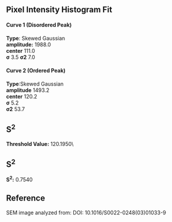 ## Pixel Intensity Histogram Fit

#### Curve 1 (Disordered Peak)
**Type**: Skewed Gaussian\
**amplitude:** 1988.0\
**center** 111.0\
**σ** 3.5
**σ2** 7.0


#### Curve 2 (Ordered Peak)
**Type**:Skewed Gaussian\
**amplitude** 1493.2\
**center** 120.2\
**σ** 5.2\
**σ2** 53.7


## S<sup>2</sup>
**Threshold Value:** 120.1950\
## S<sup>2</sup>
**S<sup>2</sup>:** 0.7540












## Reference
SEM image analyzed from:
DOI: 10.1016/S0022-0248(03)01033-9
